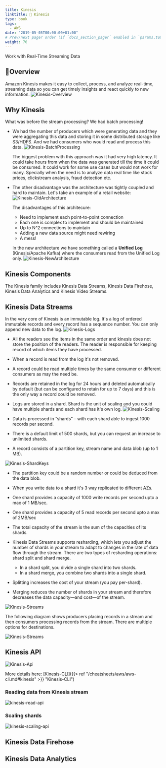 ```yaml
---
title: Kinesis
linktitle: 🔀 Kinesis
type: book
tags:
  - AWS
date: "2019-05-05T00:00:00+01:00"
# Prev/next pager order (if `docs_section_pager` enabled in `params.toml`)
weight: 70
---
```


Work with Real-Time Streaming Data

<!--more-->

## 🔎Overview

Amazon Kinesis makes it easy to collect, process, and analyze real-time, streaming data so you can get timely insights and react quickly to new information.
![Kinesis-Overview](/images/uploads/kinesis-overview.PNG)

## Why Kinesis

What was before the stream processing? We had batch processing!

* We had the number of producers which were generating data and they were aggregating this data and storing it   in some distributed storage like S3/HDFS. And we had consumers who would read and process this data.
  ![Kinesis-BatchProcessing](/images/uploads/kinesis-batchprocessing.PNG)

  The biggest problem with this approach was it had very high latency. It could take hours from when the data was generated till the time it could be consumed. It could work for some use cases but would not work for many.
  Specially when the need is to analyze data real time like stock prices, clickstream analysis, fraud detection etc.

* The other disadvantage was the architecture was tightly coupled and hard to maintain. Let's take an example of a retail website:
 ![Kinesis-OldArchitecture](/images/uploads/kinesis-oldarchitecture.PNG)

  The disadvantages of this architecure:
  * Need to implement each point-to-point connection
  * Each one is complex to implement and should be maintained
  * Up to N^2 connections to maintain
  * Adding a new data source might need rewiring
  * A mess!

  In the new architecture we have something called a **Unified Log** (Kinesis/Apache Kafka) where the consumers read from the Unified Log only.
![Kinesis-NewArchitecture](/images/uploads/kinesis-newarchitecture.PNG)

## Kinesis Components

The Kinesis family includes Kinesis Data Streams, Kinesis Data Firehose, Kinesis Data Analytics and Kinesis Video Streams.

## Kinesis Data Streams

In the very core of Kinesis is an immutable log. It's a log of ordered immutable records and every record has a sequence number. You can only append new data to the log.
![Kinesis-Logs](/images/uploads/kinesis-logs.PNG)

* All the readers see the items in the same order and kinesis does not store the position of the readers. The reader is responsible for keeping record of which items they have processed.
* When a record is read from the log it's not removed.
* A record could be read multiple times by the same consumer or different consumers as may the need be.
* Records are retained in the log for 24 hours and deleted automatically by default (but can be configured to retain for up to 7 days) and this is the only way a record could be removed.
* Logs are stored in a shard. Shard is the unit of scaling and you could have multiple shards and each shard has it's own log.
![Kinesis-Scaling](/images/uploads/kinesis-scaling.PNG)

* Data is processed in “shards” – with each shard able to ingest 1000 records per second.
* There is a default limit of 500 shards, but you can request an increase to unlimited shards.
* A record consists of a partition key, stream name and data blob (up to 1 MB).

![Kinesis-ShardKeys](/images/uploads/kinesis-shardkeys.PNG)

* The partition key could be a random number or could be deduced from the data blob.
* When you write data to a shard it's 3 way replicated to different AZs.
* One shard provides a capacity of 1000 write records per second upto a max of 1 MB/sec.
* One shard provides a capacity of 5 read records per second upto a max of 2MB/sec
* The total capacity of the stream is the sum of the capacities of its shards.
* Kinesis Data Streams supports resharding, which lets you adjust the number of shards in your stream to adapt to changes in the rate of data flow through the stream. There are two types of resharding operations: shard split and shard merge.

  * In a shard split, you divide a single shard into two shards.
  * In a shard merge, you combine two shards into a single shard.

* Splitting increases the cost of your stream (you pay per-shard).
* Merging reduces the number of shards in your stream and therefore decreases the data capacity—and cost—of the stream.

![Kinesis-Streams](/images/uploads/kinesis-streams-detail1.PNG)

The following diagram shows producers placing records in a stream and then consumers processing records from the stream. There are multiple options for destinations.

![Kinesis-Streams](/images/uploads/kinesis-streams-detail2.PNG)

## Kinesis API
![Kinesis-Api](/images/uploads/kinesis-api.PNG)

More details here: [Kinesis-CLI]({{< ref "/cheatsheets/aws/aws-cli.md#kinesis" >}} "Kinesis-CLI")

### Reading data from Kinesis stream
![kinesis-read-api](/images/uploads/kinesis-read-api.PNG)

### Scaling shards
![kinesis-scaling-api](/images/uploads/kinesis-scaling-api.PNG)

## Kinesis Data Firehose

## Kinesis Data Analytics
